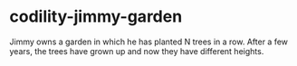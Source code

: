 # codility-jimmy-garden
Jimmy owns a garden in which he has planted N trees in a row. After a few years, the trees have grown up and now they have different heights.
